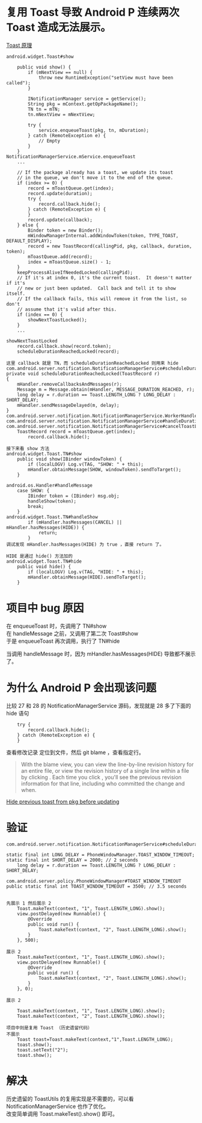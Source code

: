 # 复用 Toast 导致 Android P 连续两次 Toast 造成无法展示。

[Toast 原理](https://ivanljt.github.io/blog/2017/07/28/Toast%20%E5%8E%9F%E7%90%86%E6%B5%85%E6%9E%90/)


    android.widget.Toast#show
        
        public void show() {
            if (mNextView == null) {
                throw new RuntimeException("setView must have been called");
            }

            INotificationManager service = getService();
            String pkg = mContext.getOpPackageName();
            TN tn = mTN;
            tn.mNextView = mNextView;

            try {
                service.enqueueToast(pkg, tn, mDuration);
            } catch (RemoteException e) {
                // Empty
            }
        }
    NotificationManagerService.mService.enqueueToast
        ...
        
        // If the package already has a toast, we update its toast
        // in the queue, we don't move it to the end of the queue.
        if (index >= 0) {
            record = mToastQueue.get(index);
            record.update(duration);
            try {
                record.callback.hide();
            } catch (RemoteException e) {
            }
            record.update(callback);
        } else {
            Binder token = new Binder();
            mWindowManagerInternal.addWindowToken(token, TYPE_TOAST, DEFAULT_DISPLAY);
            record = new ToastRecord(callingPid, pkg, callback, duration, token);
            mToastQueue.add(record);
            index = mToastQueue.size() - 1;
        }
        keepProcessAliveIfNeededLocked(callingPid);
        // If it's at index 0, it's the current toast.  It doesn't matter if it's
        // new or just been updated.  Call back and tell it to show itself.
        // If the callback fails, this will remove it from the list, so don't
        // assume that it's valid after this.
        if (index == 0) {
            showNextToastLocked();
        }
        ...
    
    showNextToastLocked
        record.callback.show(record.token);
        scheduleDurationReachedLocked(record);
        
    这里 callback 就是 TN，而 scheduleDurationReachedLocked 则用来 hide
    com.android.server.notification.NotificationManagerService#scheduleDurationReachedLocked
    private void scheduleDurationReachedLocked(ToastRecord r)
    {
        mHandler.removeCallbacksAndMessages(r);
        Message m = Message.obtain(mHandler, MESSAGE_DURATION_REACHED, r);
        long delay = r.duration == Toast.LENGTH_LONG ? LONG_DELAY : SHORT_DELAY;
        mHandler.sendMessageDelayed(m, delay);
    }
    com.android.server.notification.NotificationManagerService.WorkerHandler#handleMessage
    com.android.server.notification.NotificationManagerService#handleDurationReached
    com.android.server.notification.NotificationManagerService#cancelToastLocked
        ToastRecord record = mToastQueue.get(index);
            record.callback.hide();
    
    接下来看 show 方法
    android.widget.Toast.TN#show
        public void show(IBinder windowToken) {
            if (localLOGV) Log.v(TAG, "SHOW: " + this);
            mHandler.obtainMessage(SHOW, windowToken).sendToTarget();
        }
        
    android.os.Handler#handleMessage
        case SHOW: {
            IBinder token = (IBinder) msg.obj;
            handleShow(token);
            break;
        }
    android.widget.Toast.TN#handleShow
            if (mHandler.hasMessages(CANCEL) || mHandler.hasMessages(HIDE)) {
                return;
            }
    调试发现 mHandler.hasMessages(HIDE) 为 true ，直接 return 了。
    
    HIDE 是通过 hide() 方法加的
    android.widget.Toast.TN#hide
        public void hide() {
            if (localLOGV) Log.v(TAG, "HIDE: " + this);
            mHandler.obtainMessage(HIDE).sendToTarget();
        }
        
# 项目中 bug 原因
在 enqueueToast 时，先调用了 TN#show  
在 handleMessage 之前，又调用了第二次 Toast#show  
于是 enqueueToast 再次调用，执行了 TN#hide  

当调用 handleMessage 时，因为 mHandler.hasMessages(HIDE) 导致都不展示了。

# 为什么 Android P 会出现该问题
比较 27 和 28 的 NotificationManagerService 源码，发现就是 28 多了下面的 hide 语句

        try {
            record.callback.hide();
        } catch (RemoteException e) {
        }
        
查看修改记录
定位到文件，然后 git blame ，查看指定行。
> With the blame view, you can view the line-by-line revision history for an entire file, or view the revision history of a single line within a file by clicking . Each time you click , you'll see the previous revision information for that line, including who committed the change and when.

[Hide previous toast from pkg before updating](https://github.com/aosp-mirror/platform_frameworks_base/commit/99298431b0badf5df62d7ec536da9152c7689a7e)


# 验证

    com.android.server.notification.NotificationManagerService#scheduleDurationReachedLocked
        
    static final int LONG_DELAY = PhoneWindowManager.TOAST_WINDOW_TIMEOUT;
    static final int SHORT_DELAY = 2000; // 2 seconds
        long delay = r.duration == Toast.LENGTH_LONG ? LONG_DELAY : SHORT_DELAY;
        
    com.android.server.policy.PhoneWindowManager#TOAST_WINDOW_TIMEOUT
    public static final int TOAST_WINDOW_TIMEOUT = 3500; // 3.5 seconds
    

    先展示 1 然后展示 2
        Toast.makeText(context, "1", Toast.LENGTH_LONG).show();
        view.postDelayed(new Runnable() {
            @Override
            public void run() {
                Toast.makeText(context, "2", Toast.LENGTH_LONG).show();
            }
        }, 500);
        
    展示 2
        Toast.makeText(context, "1", Toast.LENGTH_LONG).show();
        view.postDelayed(new Runnable() {
            @Override
            public void run() {
                Toast.makeText(context, "2", Toast.LENGTH_LONG).show();
            }
        }, 0);
        
    展示 2
    
        Toast.makeText(context, "1", Toast.LENGTH_LONG).show();
        Toast.makeText(context, "2", Toast.LENGTH_LONG).show();
    
    项目中则是复用 Toast （历史遗留代码）
    不展示
        Toast toast=Toast.makeText(context,"1",Toast.LENGTH_LONG);
        toast.show();
        toast.setText("2");
        toast.show();
        
# 解决
历史遗留的 ToastUtils 的复用实现是不需要的，可以看 NotificationManagerService 也作了优化。  
改变简单调用 Toast.makeTest().show() 即可。